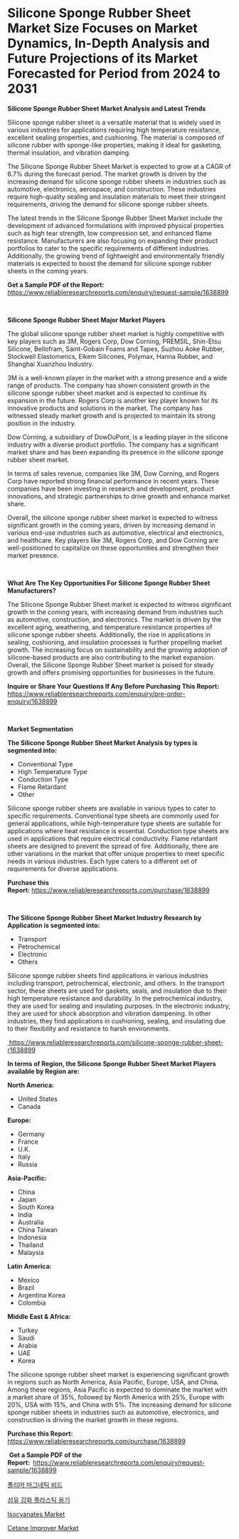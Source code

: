 <p><h1>Silicone Sponge Rubber Sheet Market Size Focuses on Market Dynamics, In-Depth Analysis and Future Projections of its Market Forecasted for Period from 2024 to 2031</h1></p><p><strong>Silicone Sponge Rubber Sheet Market Analysis and Latest Trends</strong></p>
<p><p>Silicone sponge rubber sheet is a versatile material that is widely used in various industries for applications requiring high temperature resistance, excellent sealing properties, and cushioning. The material is composed of silicone rubber with sponge-like properties, making it ideal for gasketing, thermal insulation, and vibration damping.</p><p>The Silicone Sponge Rubber Sheet Market is expected to grow at a CAGR of 6.7% during the forecast period. The market growth is driven by the increasing demand for silicone sponge rubber sheets in industries such as automotive, electronics, aerospace, and construction. These industries require high-quality sealing and insulation materials to meet their stringent requirements, driving the demand for silicone sponge rubber sheets.</p><p>The latest trends in the Silicone Sponge Rubber Sheet Market include the development of advanced formulations with improved physical properties such as high tear strength, low compression set, and enhanced flame resistance. Manufacturers are also focusing on expanding their product portfolios to cater to the specific requirements of different industries. Additionally, the growing trend of lightweight and environmentally friendly materials is expected to boost the demand for silicone sponge rubber sheets in the coming years.</p></p>
<p><strong>Get a Sample PDF of the Report:&nbsp;</strong> <a href="https://www.reliableresearchreports.com/enquiry/request-sample/1638899">https://www.reliableresearchreports.com/enquiry/request-sample/1638899</a></p>
<p>&nbsp;</p>
<p><strong>Silicone Sponge Rubber Sheet Major Market Players</strong></p>
<p><p>The global silicone sponge rubber sheet market is highly competitive with key players such as 3M, Rogers Corp, Dow Corning, PREMSIL, Shin-Etsu Silicone, Bellofram, Saint-Gobain Foams and Tapes, Suzhou Aoke Rubber, Stockwell Elastomerics, Elkem Silicones, Polymax, Hanna Rubber, and Shanghai Xuanzhou Industry. </p><p>3M is a well-known player in the market with a strong presence and a wide range of products. The company has shown consistent growth in the silicone sponge rubber sheet market and is expected to continue its expansion in the future. Rogers Corp is another key player known for its innovative products and solutions in the market. The company has witnessed steady market growth and is projected to maintain its strong position in the industry. </p><p>Dow Corning, a subsidiary of DowDuPont, is a leading player in the silicone industry with a diverse product portfolio. The company has a significant market share and has been expanding its presence in the silicone sponge rubber sheet market. </p><p>In terms of sales revenue, companies like 3M, Dow Corning, and Rogers Corp have reported strong financial performance in recent years. These companies have been investing in research and development, product innovations, and strategic partnerships to drive growth and enhance market share.</p><p>Overall, the silicone sponge rubber sheet market is expected to witness significant growth in the coming years, driven by increasing demand in various end-use industries such as automotive, electrical and electronics, and healthcare. Key players like 3M, Rogers Corp, and Dow Corning are well-positioned to capitalize on these opportunities and strengthen their market presence.</p></p>
<p>&nbsp;</p>
<p><strong>What Are The Key Opportunities For Silicone Sponge Rubber Sheet Manufacturers?</strong></p>
<p><p>The Silicone Sponge Rubber Sheet market is expected to witness significant growth in the coming years, with increasing demand from industries such as automotive, construction, and electronics. The market is driven by the excellent aging, weathering, and temperature resistance properties of silicone sponge rubber sheets. Additionally, the rise in applications in sealing, cushioning, and insulation processes is further propelling market growth. The increasing focus on sustainability and the growing adoption of silicone-based products are also contributing to the market expansion. Overall, the Silicone Sponge Rubber Sheet market is poised for steady growth and offers promising opportunities for businesses in the future.</p></p>
<p><strong>Inquire or Share Your Questions If Any Before Purchasing This Report:</strong> <a href="https://www.reliableresearchreports.com/enquiry/pre-order-enquiry/1638899">https://www.reliableresearchreports.com/enquiry/pre-order-enquiry/1638899</a></p>
<p>&nbsp;</p>
<p><strong>Market Segmentation</strong></p>
<p><strong>The Silicone Sponge Rubber Sheet Market Analysis by types is segmented into:</strong></p>
<p><ul><li>Conventional Type</li><li>High Temperature Type</li><li>Conduction Type</li><li>Flame Retardant</li><li>Other</li></ul></p>
<p><p>Silicone sponge rubber sheets are available in various types to cater to specific requirements. Conventional type sheets are commonly used for general applications, while high-temperature type sheets are suitable for applications where heat resistance is essential. Conduction type sheets are used in applications that require electrical conductivity. Flame retardant sheets are designed to prevent the spread of fire. Additionally, there are other variations in the market that offer unique properties to meet specific needs in various industries. Each type caters to a different set of requirements for diverse applications.</p></p>
<p><strong>Purchase this Report:&nbsp;</strong><a href="https://www.reliableresearchreports.com/purchase/1638899">https://www.reliableresearchreports.com/purchase/1638899</a></p>
<p>&nbsp;</p>
<p><strong>The Silicone Sponge Rubber Sheet Market Industry Research by Application is segmented into:</strong></p>
<p><ul><li>Transport</li><li>Petrochemical</li><li>Electronic</li><li>Others</li></ul></p>
<p><p>Silicone sponge rubber sheets find applications in various industries including transport, petrochemical, electronic, and others. In the transport sector, these sheets are used for gaskets, seals, and insulation due to their high temperature resistance and durability. In the petrochemical industry, they are used for sealing and insulating purposes. In the electronic industry, they are used for shock absorption and vibration dampening. In other industries, they find applications in cushioning, sealing, and insulating due to their flexibility and resistance to harsh environments.</p></p>
<p><a href="https://www.reliableresearchreports.com/silicone-sponge-rubber-sheet-r1638899">&nbsp;https://www.reliableresearchreports.com/silicone-sponge-rubber-sheet-r1638899</a></p>
<p><strong>In terms of Region, the Silicone Sponge Rubber Sheet Market Players available by Region are:</strong></p>
<p>
    <p> <strong> North America: </strong>
        <ul>
            <li>United States</li>
            <li>Canada</li>
        </ul>
        </p> 
    <p> <strong> Europe: </strong>
        <ul>
            <li>Germany</li>
            <li>France</li>
            <li>U.K.</li>
            <li>Italy</li>
            <li>Russia</li>
        </ul>
        </p> 
    <p> <strong> Asia-Pacific: </strong>
        <ul>
            <li>China</li>
            <li>Japan</li>
            <li>South Korea</li>
            <li>India</li>
            <li>Australia</li>
            <li>China Taiwan</li>
            <li>Indonesia</li>
            <li>Thailand</li>
            <li>Malaysia</li>
        </ul>
        </p> 
    <p> <strong> Latin America: </strong>
        <ul>
            <li>Mexico</li>
            <li>Brazil</li>
            <li>Argentina Korea</li>
            <li>Colombia</li>
        </ul>
        </p> 
    <p> <strong> Middle East & Africa: </strong>
        <ul>
            <li>Turkey</li>
            <li>Saudi</li>
            <li>Arabia</li>
            <li>UAE</li>
            <li>Korea</li>
        </ul>
    </p>
    </p>
<p><p>The silicone sponge rubber sheet market is experiencing significant growth in regions such as North America, Asia Pacific, Europe, USA, and China. Among these regions, Asia Pacific is expected to dominate the market with a market share of 35%, followed by North America with 25%, Europe with 20%, USA with 15%, and China with 5%. The increasing demand for silicone sponge rubber sheets in industries such as automotive, electronics, and construction is driving the market growth in these regions.</p></p>
<p><strong>Purchase this Report: </strong><a href="https://www.reliableresearchreports.com/purchase/1638899">https://www.reliableresearchreports.com/purchase/1638899</a></p>
<p>&nbsp;<strong>Get a Sample PDF of the Report:&nbsp;&nbsp;</strong><a href="https://www.reliableresearchreports.com/enquiry/request-sample/1638899">https://www.reliableresearchreports.com/enquiry/request-sample/1638899</a></p>
<p><strong></strong></p>
<p><p><a href="https://github.com/victorsharp87978/Market-Research-Report-List-1/blob/main/8540038118329.md">폴리머 마그네틱 비드</a></p><p><a href="https://github.com/hasanrajibul387/Market-Research-Report-List-1/blob/main/5261348118330.md">섬유 강화 플라스틱 용기</a></p><p><a href="https://github.com/lubmix/Market-Research-Report-List-3/blob/main/isocyanates-market.md">Isocyanates Market</a></p><p><a href="https://github.com/Hazelklievgspy6vdcsmu106w/Market-Research-Report-List-3/blob/main/cetane-improver-market.md">Cetane Improver Market</a></p></p>